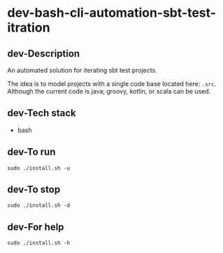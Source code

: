 # dev-bash-cli-automation-sbt-test-itration

## dev-Description
An automated solution for iterating
sbt test projects.

The idea is to model projects with a
single code base located here: `.src`.
Although the current code is java; groovy,
kotlin, or scala can be used.

## dev-Tech stack
- bash

## dev-To run
`sudo ./install.sh -u`

## dev-To stop
`sudo ./install.sh -d`

## dev-For help
`sudo ./install.sh -h`
